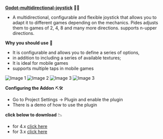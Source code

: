 **[Godot-multidirectional-joystick](https://github.com/JstnJrg/Godot_multidirectional_joystick/archive/refs/heads/godot-4.x.zip)** 👀🎈
- A multidirectional, configurable and flexible joystick that allows you to adapt it to different games depending on the mechanics. Pides adjusts them to games of 2, 4, 8 and many more directions. supports n-upper directions.


**Why you should use** 🎁
 - It is configurable and allows you to define a series of options,
 - in addition to including a series of available textures;
 - It is ideal for mobile games
 - supports multiple taps in mobile games
   
![Image 1](https://raw.githubusercontent.com/JstnJrg/Godot_multidirectional_joystick/godot-4.x/scrsht/IMG_1289501117.webp)
![Image 2](https://raw.githubusercontent.com/JstnJrg/Godot_multidirectional_joystick/godot-4.x/scrsht/IMG_1580320551.webp)
![Image 3](https://raw.githubusercontent.com/JstnJrg/Godot_multidirectional_joystick/godot-4.x/scrsht/IMG_3767504002.webp)
![Image 3](https://raw.githubusercontent.com/JstnJrg/Godot_multidirectional_joystick/godot-4.x/scrsht/IMG_3881518587.webp)

**Configuring the Addon** ⛏🛠
 - Go to Project Settings -> Plugin and enable the plugin
 - There is a demo of how to use the plugin

**click below to download** 📉
- for 4.x [click here](https://github.com/JstnJrg/Godot_multidirectional_joystick/archive/refs/heads/godot-4.x.zip)
- for 3.x [click here](https://github.com/JstnJrg/Godot_multidirectional_joystick/archive/refs/heads/main.zip)

   

